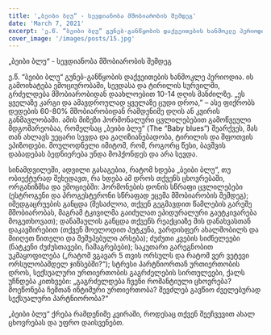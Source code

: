 ```yaml
---
title: '„ბეიბი ბლუ“ - სევდიანობა მშობიარობის შემდეგ'
date: 'March 7, 2021'
excerpt: 'ე.წ. “ბეიბი ბლუ“ გუნებ-განწყობის დაქვეითების ხანმოკლე პერიოდია. ის გამოიხატება ემოციურობაში'
cover_image: '/images/posts/15.jpg'
---
```


„ბეიბი ბლუ“ - სევდიანობა მშობიარობის შემდეგ

ე.წ. “ბეიბი ბლუ“ გუნებ-განწყობის დაქვეითების ხანმოკლე პერიოდია. ის გამოიხატება ემოციურობაში, სევდასა და ტირილის სურვილში, გრძელდება მშობიარობიდან დაახლოებით  10-14  დღის მანძილზე. 
„ეს ყველაზე კარგი და ამავდროულად ყველაზე ცუდი დროა,” – ასე ფიქრობს დედების 60-80% მშობიარობიდან რამდენიმე დღის ან კვირის განმავლობაში. ამის მიზეზი ჰორმონალური ცვლილებებით გამოწვეული მდგომარეობაა, რომელსაც „ბეიბი ბლუ“  (The “Baby blues”)  შეარქვეს, მას თან ახლავს უეცარი სევდა და გაღიზიანებადობა, ტირილის და შფოთვის ეპიზოდები. მოულოდნელი იმიტომ, რომ, როგორც წესი, ბავშვის დაბადებას ბედნიერება უნდა მოჰქონდეს და არა სევდა.

სინამდვილეში, ადვილი გასაგებია, რატომ ხდება „ბეიბი ბლუ“, თუ ობიექტურად შეხედავთ, რა ხდება ამ დროს თქვენს ცხოვრებაში, ორგანიზმსა და ემოციებში: ჰორმონების დონის სწრაფი ცვლილებები (ესტროგენი და პროგესტერონი სწრაფად ეცემა მშობიარობის შემდეგ); იმედგაცრუების განცდა (შესაძლოა, თქვენ გეგმავდით წამლების გარეშე მშობიარობას, მაგრამ ტკივილმა გაიძულათ ეპიდურალური გაუტკივარება მოგეთხოვათ); დანაშაულის განცდა თქვენს რეაქციაზე მის დანახვასთან დაკავშირებით (თქვენ მოელოდით პუტკუნა, ვარდისფერ ახალშობილს და მიიღეთ წითელი და შეშუპებული არსება); ძუძუთი კვების სიძნელეები (ნატკენი ძუძუსთავები, ჩამაგრებები); საკუთარი გარეგნობით უკმაყოფილება („რატომ ვგავარ 5 თვის ორსულს და რატომ ვერ ვეტევი ორსულობამდელ ჯინსებში?“); სტრესი პარტნიორთან ურთიერთობის დროს, სექსუალური ურთიერთობის გაგრძელების სირთულეები, ქალს უჩნდება კითხვები: „გაგრძელდება ჩვენი რომანტიული ცხოვრება? მოეწონება ჩემთან ინტიმური ურთიერთობა? შევძლებ გავწიო ძველებურად სექსუალური პარტნიორობა?“

„ბეიბი ბლუ“ ქრება რამდენიმე კვირაში, როდესაც თქვენ შეეჩვევით ახალ ცხოვრებას და უფრო დაისვენებთ. 






